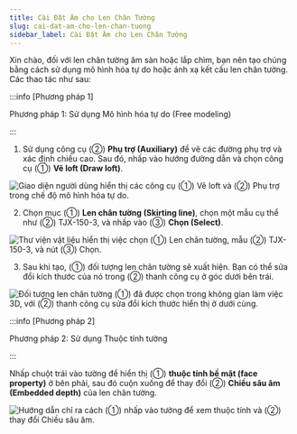 ```yaml
---
title: Cài Đặt Âm cho Len Chân Tường
slug: cai-dat-am-cho-len-chan-tuong
sidebar_label: Cài Đặt Âm cho Len Chân Tường
---
```


Xin chào, đối với len chân tường âm sàn hoặc lắp chìm, bạn nên tạo chúng bằng cách sử dụng mô hình hóa tự do hoặc ánh xạ kết cấu len chân tường. Các thao tác như sau:

:::info [Phương pháp 1]

Phương pháp 1: Sử dụng Mô hình hóa tự do (Free modeling)

:::

1. Sử dụng công cụ (②) **Phụ trợ (Auxiliary)** để vẽ các đường phụ trợ và xác định chiều cao. Sau đó, nhấp vào hướng đường dẫn và chọn công cụ (①) **Vẽ loft (Draw loft)**.

![Giao diện người dùng hiển thị các công cụ (①) Vẽ loft và (②) Phụ trợ trong chế độ mô hình hóa tự do.](https://storage.googleapis.com/jegavn_kb/images/55813e54-e087-4af4-91f5-034c1b1f6f0c.png)

2. Chọn mục (①) **Len chân tường (Skirting line)**, chọn một mẫu cụ thể như (②) TJX-150-3, và nhấp vào (③) **Chọn (Select)**.

![Thư viện vật liệu hiển thị việc chọn (①) Len chân tường, mẫu (②) TJX-150-3, và nút (③) Chọn.](https://storage.googleapis.com/jegavn_kb/images/b55bacc1-0ac4-4329-9150-c1e64597a62a.png)

3. Sau khi tạo, (①) đối tượng len chân tường sẽ xuất hiện. Bạn có thể sửa đổi kích thước của nó trong (②) thanh công cụ ở góc dưới bên trái.

![Đối tượng len chân tường (①) đã được chọn trong không gian làm việc 3D, với (②) thanh công cụ sửa đổi kích thước hiển thị ở dưới cùng.](https://storage.googleapis.com/jegavn_kb/images/793c7bf4-3126-45c4-a03a-8aeb04c223cc.png)

:::info [Phương pháp 2]

Phương pháp 2: Sử dụng Thuộc tính tường

:::

Nhấp chuột trái vào tường để hiển thị (①) **thuộc tính bề mặt (face property)** ở bên phải, sau đó cuộn xuống để thay đổi (②) **Chiều sâu âm (Embedded depth)** của len chân tường.

![Hướng dẫn chỉ ra cách (①) nhấp vào tường để xem thuộc tính và (②) thay đổi Chiều sâu âm.](https://storage.googleapis.com/jegavn_kb/images/80e35175-3ede-4a04-8952-a28c715c4da4.png)